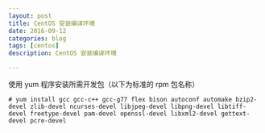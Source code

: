 ```yaml
---
layout: post
title: CentOS 安装编译环境
date: 2016-09-12
categories: blog
tags: [centos]
description: CentOS 安装编译环境

---
```


使用 yum 程序安装所需开发包（以下为标准的 rpm 包名称）
 
    # yum install gcc gcc-c++ gcc-g77 flex bison autoconf automake bzip2-devel zlib-devel ncurses-devel libjpeg-devel libpng-devel libtiff-devel freetype-devel pam-devel openssl-devel libxml2-devel gettext-devel pcre-devel
 
